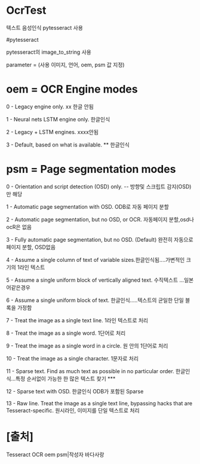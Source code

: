 # OcrTest
텍스트 음성인식
pytesseract 사용

#pytesseract

pytesseract의 image_to_string 사용

parameter = (사용 이미지, 언어, oem, psm 값 지정)

# oem = OCR Engine modes
0 - Legacy engine only. xx 한글 안됨

1 - Neural nets LSTM engine only. 한글인식

2 - Legacy + LSTM engines.  xxxx안됨

3 - Default, based on what is available. ** 한글인식


# psm = Page segmentation modes
0 - Orientation and script detection (OSD) only.  -- 방향및 스크립트 감지(OSD) 만 해당

1 - Automatic page segmentation with OSD. ODB로 자동 페이지 분할

2 - Automatic page segmentation, but no OSD, or OCR. 자동페이지 분할,osd나 ocR은 없음

3 - Fully automatic page segmentation, but no OSD. (Default) 완전히 자동으로 페이지 분할, OSD없음

4 - Assume a single column of text of variable sizes.한글인식됨....가변적인 크기의 1라인 텍스트

5 - Assume a single uniform block of vertically aligned text. 수직텍스트 ...일본어같은경우

6 - Assume a single uniform block of text. 한글인식.....텍스트의 균일한 단일 블록을 가정함

7 - Treat the image as a single text line. 1라인 텍스트로 처리

8 - Treat the image as a single word. 1단어로 처리

9 - Treat the image as a single word in a circle. 원 안의 1단어로 처리

10 - Treat the image as a single character.   1문자로 처리

11 - Sparse text. Find as much text as possible in no particular order. 한글인식...특정 순서없이 가능한 한 많은 텍스트 찾기 ***

12 - Sparse text with OSD. 한글인식 ODB가 포함된 Sparse

13 - Raw line. Treat the image as a single text line, bypassing hacks that are Tesseract-specific.  원시라인, 이미지를 단일 텍스트로 처리


# [출처]
Tesseract OCR oem psm|작성자 바다사랑
